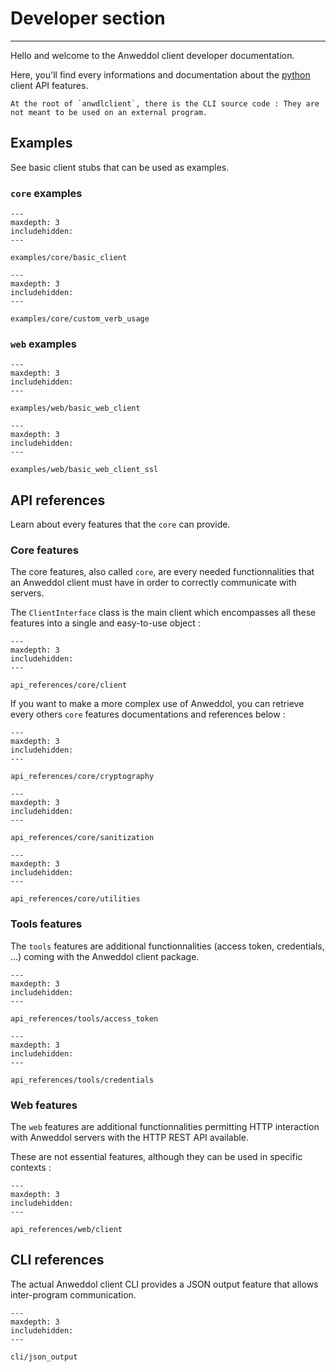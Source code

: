 # Developer section

----

Hello and welcome to the Anweddol client developer documentation.

Here, you'll find every informations and documentation about the [python](https://www.python.org/) client API features.

```{note}
At the root of `anwdlclient`, there is the CLI source code : They are not meant to be used on an external program.
```

## Examples

See basic client stubs that can be used as examples.

### `core` examples

```{toctree}
---
maxdepth: 3
includehidden:
---

examples/core/basic_client
```

```{toctree}
---
maxdepth: 3
includehidden:
---

examples/core/custom_verb_usage
```

### `web` examples

```{toctree}
---
maxdepth: 3
includehidden:
---

examples/web/basic_web_client
```

```{toctree}
---
maxdepth: 3
includehidden:
---

examples/web/basic_web_client_ssl
```

## API references

Learn about every features that the `core` can provide.

### Core features

The core features, also called `core`, are every needed functionnalities that an Anweddol client must have in order to correctly communicate with servers.

The `ClientInterface` class is the main client which encompasses all these features into a single and easy-to-use object : 

```{toctree}
---
maxdepth: 3
includehidden:
---

api_references/core/client
```

If you want to make a more complex use of Anweddol, you can retrieve every others `core` features documentations and references below : 

```{toctree}
---
maxdepth: 3
includehidden:
---

api_references/core/cryptography
```

```{toctree}
---
maxdepth: 3
includehidden:
---

api_references/core/sanitization
```

```{toctree}
---
maxdepth: 3
includehidden:
---

api_references/core/utilities
```

### Tools features

The `tools` features are additional functionnalities (access token, credentials, ...) coming with the Anweddol client package.

```{toctree}
---
maxdepth: 3
includehidden:
---

api_references/tools/access_token
```

```{toctree}
---
maxdepth: 3
includehidden:
---

api_references/tools/credentials
```

### Web features

The `web` features are additional functionnalities permitting HTTP interaction with Anweddol servers with the HTTP REST API available.

These are not essential features, although they can be used in specific contexts :

```{toctree}
---
maxdepth: 3
includehidden:
---

api_references/web/client
```

## CLI references

The actual Anweddol client CLI provides a JSON output feature that allows inter-program communication.

```{toctree}
---
maxdepth: 3
includehidden:
---

cli/json_output
```